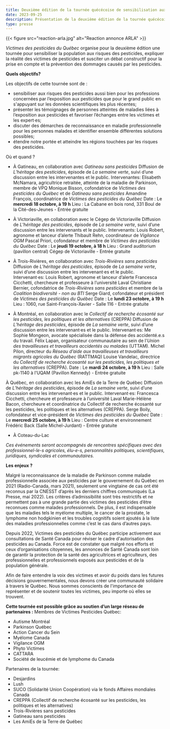 ```yaml
---
title: Deuxième édition de la tournée quécécoise de sensibilisation aux pesticides 
date: 2023-09-25
description: Présentation de la deuxième édition de la tournée quécécoise de sensibilisation aux pesticides
type: presse 
---
```


{{< figure src="reaction-arla.jpg" alt="Reaction annonce ARLA" >}}

*Victimes des pesticides du Québec* organise pour la deuxième édition une tournée pour sensibiliser la population aux risques des pesticides, expliquer la réalité des victimes de pesticides et susciter un débat constructif pour la prise en compte et la prévention des dommages causés par les pesticides.

**Quels objectifs?**

Les objectifs de cette tournée sont de :
* sensibiliser aux risques des pesticides aussi bien pour les professions concernées par l’exposition aux pesticides que pour le grand public en s'appuyant sur les données scientifiques les plus récentes; 
* présenter les témoignages de personnes atteintes de maladies liées à l’exposition aux pesticides et favoriser l’échanges entre les victimes et les expert·es;
* discuter des démarches de reconnaissance en maladie professionnelle pour les personnes malades et identifier ensemble différentes solutions possibles;
* étendre notre portée et atteindre les régions touchées par les risques des pesticides.

Où et quand ?
* À Gatineau, en collaboration avec *Gatineau sans pesticides*
Diffusion de *L’héritage des pesticides*, épisode de *La semaine verte*, suivi d’une discussion entre les intervenantes et le public.
Intervenantes:
Elisabeth McNamara, agricultrice retraitée, atteinte de la maladie de Parkinson, membre de VPQ
Monique Bisson, cofondatrice de *Victimes des pesticides du Québec* et de *Gatineau sans pesticides*
Amandine François, coordinatrice de *Victimes des pesticides du Québec*
Date : Le **mercredi 18 octobre, à  19 h** 
Lieu : La Cabane en bois rond, 331 Boul de la Cité-des-Jeunes - Entrée gratuite

* À Victoriaville, en collaboration avec le Cégep de Victoriaville
Diffusion de *L’héritage des pesticides*, épisode de *La semaine verte*, suivi d’une discussion entre les intervenants et le public.
Intervenants:
Louis Robert, agronome et lanceur d’alerte 
Thibault Rehn, coordinateur de *Vigilance OGM*
Pascal Priori, cofondateur et membre de *Victimes des pesticides du Québec*
Date : Le **jeudi 19 octobre, à 18 h**
Lieu : Grand auditorium (pavillon central) Cégep de Victoriaville - Entrée gratuite

* À Trois-Rivières, en collaboration avec *Trois-Rivières sans pesticides*
Diffusion de *L’héritage des pesticides*, épisode de *La semaine verte*, suivi d’une discussion entre les intervenant·es et le public.
Intervenant·es:
Louis Robert, agronome et lanceur d’alerte
Francesca Cicchetti, chercheure et professeure à l’université Laval
Christiane Bernier, cofondatrice de *Trois-Rivières sans pesticides* et membre de la *Coalition biodiversité - non au BTI*
Serge Giard, cofondateur et président de *Victimes des pesticides du Québec*
Date : Le **lundi 23 octobre, à 19 h**
Lieu : 1060, rue Saint-François-Xavier - Salle 116 - Entrée gratuite

* À Montréal, en collaboration avec le *Collectif de recherche écosanté sur les pesticides, les politiques et les alternatives* (CREPPA)
Diffusion de *L’héritage des pesticides*, épisode de *La semaine verte*, suivi d’une discussion entre les intervenant·es et le public.
Intervenant·es:
Me Sophie Mongeon, avocate spécialisée dans la défense des accidenté.e.s du travail.
Félix Lapan, organisateur communautaire au sein de l'*Union des travailleuses et travailleurs accidentés ou malades* (UTTAM). 
Michel Pilon, directeur du *Réseau d’aide aux travailleuses et travailleurs migrants agricoles du Québec* (RATTMAQ)
Louise Vandelac, directrice du *Collectif de recherche écosanté sur les pesticides, les politiques et les alternatives* (CREPPA).
Date : Le **mardi 24 octobre, à 19 h**
Lieu : Salle pk-1140 à l’UQAM (Pavillon Kennedy) - Entrée gratuite

À Québec, en collaboration avec les AmiEs de la Terre de Québec
Diffusion de *L’héritage des pesticides*, épisode de *La semaine verte*, suivi d’une discussion entre les intervenant·es et le public.
Intervenant·es:
Francesca Cicchetti, chercheure et professeure à l’université Laval
Marie-Hélène Bacon,  chercheure et coordinatrice du Collectif de recherche écosanté sur les pesticides, les politiques et les alternatives (CREPPA).
Serge Boily, cofondateur et vice-président de *Victimes des pesticides du Québec*
Date : Le **mercredi 25 octobre, à  19 h**
Lieu :  Centre culture et environnement Frédéric Back (Salle Michel-Jurdant) - Entrée gratuite

* À Coteau-du-Lac

*Ces événements seront accompagnés de rencontres spécifiques avec des professionnel-le-s agricoles, élu-e-s, personnalités politiques, scientifiques, juridiques, syndicales et communautaires.*

**Les enjeux ?**

Malgré la reconnaissance de la maladie de Parkinson comme maladie professionnelle associée aux pesticides par le gouvernement du Québec en 2021 (Radio-Canada, mars 2021), seulement une vingtaine de cas ont été reconnus par la CNESST d’après les derniers chiffres communiqués (La Presse, mai 2022). Les critères d’admissibilité sont très restrictifs et ne permettent pas à une grande partie des victimes des pesticides d’être reconnues comme malades professionnels. De plus, il est indispensable que les maladies tels le myélome multiple, le cancer de la prostate, le lymphome non hodgkinien et les troubles cognitifs soient ajoutés à la liste des maladies professionnelles comme c’est le cas dans d’autres pays. 

Depuis 2022, Victimes des pesticides du Québec participe activement aux consultations de Santé Canada pour réviser le cadre d'autorisation des pesticides au Canada. Force est de constater que malgré nos efforts et ceux d’organisations citoyennes, les annonces de Santé Canada sont loin de garantir la protection de la santé des agricultrices et agriculteurs, des professionnelles et professionnels exposés aux pesticides et de la population générale. 

Afin de faire entendre la voix des victimes et avoir du poids dans les futures décisions gouvernementales, nous devons créer une communauté solidaire à travers le Québec. Nous sommes conscients de l'importance de représenter et de soutenir toutes les victimes, peu importe où elles se trouvent.

**Cette tournée est possible grâce au soutien d’un large réseau de partenaires :**
Membres de Victimes Pesticides Québec: 
- Autisme Montréal
- Parkinson Québec
- Action Cancer du Sein
- Myélome Canada
- Vigilance OGM
- Phyto Victimes
- CATTARA
- Société de leucémie et de lymphome du Canada

Partenaires de la tournée: 
- Desjardins
- Lush
- SUCO (Solidarité Union Coopération) via le fonds Affaires mondiales Canada
- CREPPA (Collectif de recherche écosanté sur les pesticides, les politiques et les alternatives)
- Trois-Rivières sans pesticides
- Gatineau sans pesticides
- Les AmiEs de la Terre de Québec
